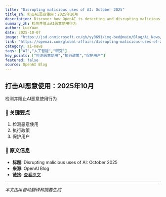 ```yaml
---
title: "Disrupting malicious uses of AI: October 2025"
title_zh: 打击AI恶意使用：2025年10月
description: Discover how OpenAI is detecting and disrupting malicious uses of AI in our October 2025 report. Learn how we’re countering misuse, enforcing policies, and protecting users from real-world harms.
summary_zh: 检测并阻止AI恶意使用行为
author: LuoYuan
date: 2025-10-07
image: "https://jsd.onmicrosoft.cn/gh/yy0691/img-bed@main/Blog/Ai_News/default.jpg"
link: "https://openai.com/global-affairs/disrupting-malicious-uses-of-ai-october-2025"
category: ai-news
tags: ["AI","人工智能","研究"]
key_points: ["检测恶意使用","执行政策","保护用户"]
featured: false
source: OpenAI Blog
---
```


## 打击AI恶意使用：2025年10月

检测并阻止AI恶意使用行为

### 🔑 关键要点
1. 检测恶意使用
2. 执行政策
3. 保护用户


### 📰 原文信息
- **标题**: Disrupting malicious uses of AI: October 2025
- **来源**: OpenAI Blog
- **链接**: [查看原文](https://openai.com/global-affairs/disrupting-malicious-uses-of-ai-october-2025)

---
*本文由AI自动翻译和摘要生成*
